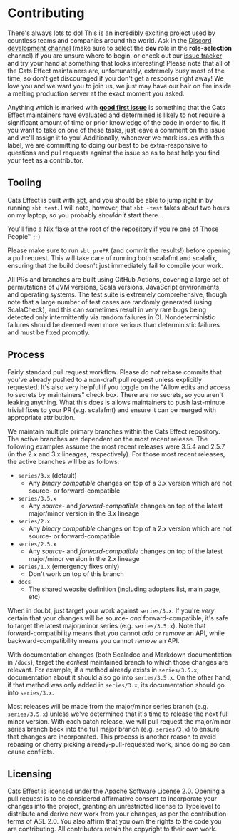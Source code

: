 # Contributing

There's always lots to do! This is an incredibly exciting project used by countless teams and companies around the world. Ask in the [Discord development channel](https://discord.gg/QNnHKHq5Ts) (make sure to select the **dev** role in the **role-selection** channel) if you are unsure where to begin, or check out our [issue tracker](https://github.com/typelevel/cats-effect/issues) and try your hand at something that looks interesting! Please note that all of the Cats Effect maintainers are, unfortunately, extremely busy most of the time, so don't get discouraged if you don't get a response right away! We love you and we want you to join us, we just may have our hair on fire inside a melting production server at the exact moment you asked.

Anything which is marked with [**good first issue**](https://github.com/typelevel/cats-effect/issues?q=is%3Aissue+is%3Aopen+label%3A%22good+first+issue%22) is something that the Cats Effect maintainers have evaluated and determined is likely to not require a significant amount of time or prior knowledge of the code in order to fix. If you want to take on one of these tasks, just leave a comment on the issue and we'll assign it to you! Additionally, whenever we mark issues with this label, we are committing to doing our best to be extra-responsive to questions and pull requests against the issue so as to best help you find your feet as a contributor.

## Tooling

Cats Effect is built with [sbt](https://github.com/sbt/sbt), and you should be able to jump right in by running `sbt test`. I will note, however, that `sbt +test` takes about two hours on my laptop, so you probably *shouldn't* start there...

You'll find a Nix flake at the root of the repository if you're one of Those People™ ;-)

Please make sure to run `sbt prePR` (and commit the results!) before opening a pull request. This will take care of running both scalafmt and scalafix, ensuring that the build doesn't just immediately fail to compile your work.

All PRs and branches are built using GitHub Actions, covering a large set of permutations of JVM versions, Scala versions, JavaScript environments, and operating systems. The test suite is extremely comprehensive, though note that a large number of test cases are randomly generated (using ScalaCheck), and this can sometimes result in very rare bugs being detected only intermittently via random failures in CI. Nondeterministic failures should be deemed even more serious than deterministic failures and must be fixed promptly.

## Process

Fairly standard pull request workflow. Please do *not* rebase commits that you've already pushed to a non-draft pull request unless explicitly requested. It's also very helpful if you toggle on the "Allow edits and access to secrets by maintainers" check box. There are no secrets, so you aren't leaking anything. What this does is allows maintainers to push last-minute trivial fixes to your PR (e.g. scalafmt) and ensure it can be merged with appropriate attribution.

We maintain multiple primary branches within the Cats Effect repository. The active branches are dependent on the most recent release. The following examples assume the most recent releases were 3.5.4 and 2.5.7 (in the 2.x and 3.x lineages, respectively). For those most recent releases, the active branches will be as follows:

- `series/3.x` (default)
  + Any *binary compatible* changes on top of a 3.x version which are not source- or forward-compatible
- `series/3.5.x`
  + Any *source-* and *forward-compatible* changes on top of the latest major/minor version in the 3.x lineage
- `series/2.x`
  + Any *binary compatible* changes on top of a 2.x version which are not source- or forward-compatible
- `series/2.5.x`
  + Any *source-* and *forward-compatible* changes on top of the latest major/minor version in the 2.x lineage
- `series/1.x` (emergency fixes only)
  + Don't work on top of this branch
- `docs`
  + The shared website definition (including adopters list, main page, etc)

When in doubt, just target your work against `series/3.x`. If you're *very* certain that your changes will be source- *and* forward-compatible, it's safe to target the latest major/minor series (e.g. `series/3.5.x`). Note that forward-compatibility means that you cannot *add or remove* an API, while backward-compatibility means you cannot *remove* an API.

With documentation changes (both Scaladoc and Markdown documentation in `/docs`), target the *earliest* maintained branch to which those changes are relevant. For example, if a method already exists in `series/3.5.x`, documentation about it should also go into `series/3.5.x`. On the other hand, if that method was only added in `series/3.x`, its documentation should go into `series/3.x`.

Most releases will be made from the major/minor series branch (e.g. `series/3.5.x`) unless we've determined that it's time to release the next full minor version. With each patch release, we will pull request the major/minor series branch back into the full major branch (e.g. `series/3.x`) to ensure that changes are incorporated. This process is another reason to avoid rebasing or cherry picking already-pull-requested work, since doing so can cause conflicts.

## Licensing

Cats Effect is licensed under the Apache Software License 2.0. Opening a pull request is to be considered affirmative consent to incorporate your changes into the project, granting an unrestricted license to Typelevel to distribute and derive new work from your changes, as per the contribution terms of ASL 2.0. You also affirm that you own the rights to the code you are contributing. All contributors retain the copyright to their own work.
